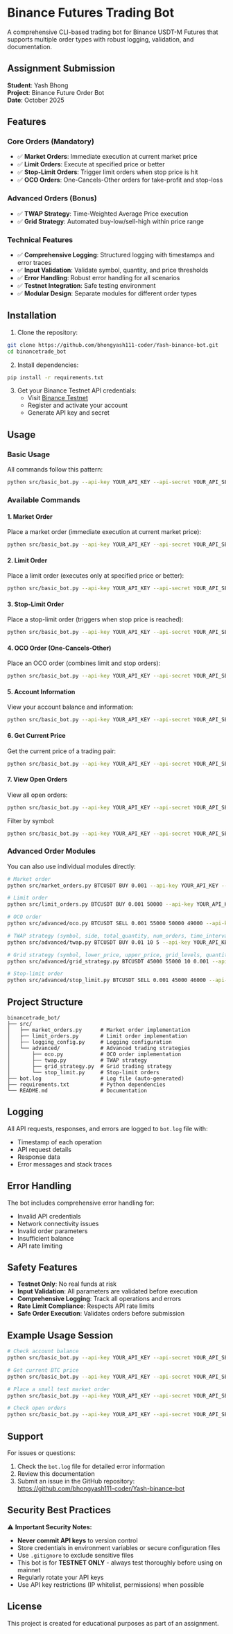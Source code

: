 # Binance Futures Trading Bot

A comprehensive CLI-based trading bot for Binance USDT-M Futures that supports multiple order types with robust logging, validation, and documentation.

## Assignment Submission

**Student**: Yash Bhong  
**Project**: Binance Future Order Bot  
**Date**: October 2025

## Features

### Core Orders (Mandatory)

- ✅ **Market Orders**: Immediate execution at current market price
- ✅ **Limit Orders**: Execute at specified price or better
- ✅ **Stop-Limit Orders**: Trigger limit orders when stop price is hit
- ✅ **OCO Orders**: One-Cancels-Other orders for take-profit and stop-loss

### Advanced Orders (Bonus)

- ✅ **TWAP Strategy**: Time-Weighted Average Price execution
- ✅ **Grid Strategy**: Automated buy-low/sell-high within price range

### Technical Features

- ✅ **Comprehensive Logging**: Structured logging with timestamps and error traces
- ✅ **Input Validation**: Validate symbol, quantity, and price thresholds
- ✅ **Error Handling**: Robust error handling for all scenarios
- ✅ **Testnet Integration**: Safe testing environment
- ✅ **Modular Design**: Separate modules for different order types

## Installation

1. Clone the repository:
```bash
git clone https://github.com/bhongyash111-coder/Yash-binance-bot.git
cd binancetrade_bot
```

2. Install dependencies:
```bash
pip install -r requirements.txt
```

3. Get your Binance Testnet API credentials:
   - Visit [Binance Testnet](https://testnet.binancefuture.com/)
   - Register and activate your account
   - Generate API key and secret

## Usage

### Basic Usage

All commands follow this pattern:

```bash
python src/basic_bot.py --api-key YOUR_API_KEY --api-secret YOUR_API_SECRET [command] [arguments]
```

### Available Commands

#### 1. Market Order
Place a market order (immediate execution at current market price):

```bash
python src/basic_bot.py --api-key YOUR_API_KEY --api-secret YOUR_API_SECRET market BTCUSDT BUY 0.001
```

#### 2. Limit Order
Place a limit order (executes only at specified price or better):

```bash
python src/basic_bot.py --api-key YOUR_API_KEY --api-secret YOUR_API_SECRET limit BTCUSDT BUY 0.001 50000
```

#### 3. Stop-Limit Order
Place a stop-limit order (triggers when stop price is reached):

```bash
python src/basic_bot.py --api-key YOUR_API_KEY --api-secret YOUR_API_SECRET stop-limit BTCUSDT SELL 0.001 45000 46000
```

#### 4. OCO Order (One-Cancels-Other)
Place an OCO order (combines limit and stop orders):

```bash
python src/basic_bot.py --api-key YOUR_API_KEY --api-secret YOUR_API_SECRET oco BTCUSDT SELL 0.001 55000 50000 49000
```

#### 5. Account Information
View your account balance and information:

```bash
python src/basic_bot.py --api-key YOUR_API_KEY --api-secret YOUR_API_SECRET account
```

#### 6. Get Current Price
Get the current price of a trading pair:

```bash
python src/basic_bot.py --api-key YOUR_API_KEY --api-secret YOUR_API_SECRET price BTCUSDT
```

#### 7. View Open Orders
View all open orders:

```bash
python src/basic_bot.py --api-key YOUR_API_KEY --api-secret YOUR_API_SECRET orders
```

Filter by symbol:

```bash
python src/basic_bot.py --api-key YOUR_API_KEY --api-secret YOUR_API_SECRET orders --symbol BTCUSDT
```

### Advanced Order Modules

You can also use individual modules directly:

```bash
# Market order
python src/market_orders.py BTCUSDT BUY 0.001 --api-key YOUR_API_KEY --api-secret YOUR_API_SECRET

# Limit order
python src/limit_orders.py BTCUSDT BUY 0.001 50000 --api-key YOUR_API_KEY --api-secret YOUR_API_SECRET

# OCO order
python src/advanced/oco.py BTCUSDT SELL 0.001 55000 50000 49000 --api-key YOUR_API_KEY --api-secret YOUR_API_SECRET

# TWAP strategy (symbol, side, total_quantity, num_orders, time_interval_minutes)
python src/advanced/twap.py BTCUSDT BUY 0.01 10 5 --api-key YOUR_API_KEY --api-secret YOUR_API_SECRET

# Grid strategy (symbol, lower_price, upper_price, grid_levels, quantity_per_order)
python src/advanced/grid_strategy.py BTCUSDT 45000 55000 10 0.001 --api-key YOUR_API_KEY --api-secret YOUR_API_SECRET

# Stop-limit order
python src/advanced/stop_limit.py BTCUSDT SELL 0.001 45000 46000 --api-key YOUR_API_KEY --api-secret YOUR_API_SECRET
```

## Project Structure

```
binancetrade_bot/
├── src/
│   ├── market_orders.py      # Market order implementation
│   ├── limit_orders.py       # Limit order implementation
│   ├── logging_config.py     # Logging configuration
│   └── advanced/             # Advanced trading strategies
│       ├── oco.py            # OCO order implementation
│       ├── twap.py           # TWAP strategy
│       ├── grid_strategy.py  # Grid trading strategy
│       └── stop_limit.py     # Stop-limit orders
├── bot.log                   # Log file (auto-generated)
├── requirements.txt          # Python dependencies
└── README.md                 # Documentation
```

## Logging

All API requests, responses, and errors are logged to `bot.log` file with:

- Timestamp of each operation
- API request details
- Response data
- Error messages and stack traces

## Error Handling

The bot includes comprehensive error handling for:

- Invalid API credentials
- Network connectivity issues
- Invalid order parameters
- Insufficient balance
- API rate limiting

## Safety Features

- **Testnet Only**: No real funds at risk
- **Input Validation**: All parameters are validated before execution
- **Comprehensive Logging**: Track all operations and errors
- **Rate Limit Compliance**: Respects API rate limits
- **Safe Order Execution**: Validates orders before submission

## Example Usage Session

```bash
# Check account balance
python src/basic_bot.py --api-key YOUR_API_KEY --api-secret YOUR_API_SECRET account

# Get current BTC price
python src/basic_bot.py --api-key YOUR_API_KEY --api-secret YOUR_API_SECRET price BTCUSDT

# Place a small test market order
python src/basic_bot.py --api-key YOUR_API_KEY --api-secret YOUR_API_SECRET market BTCUSDT BUY 0.001

# Check open orders
python src/basic_bot.py --api-key YOUR_API_KEY --api-secret YOUR_API_SECRET orders
```

## Support

For issues or questions:

1. Check the `bot.log` file for detailed error information
2. Review this documentation
3. Submit an issue in the GitHub repository: https://github.com/bhongyash111-coder/Yash-binance-bot

## Security Best Practices

⚠️ **Important Security Notes:**

- **Never commit API keys** to version control
- Store credentials in environment variables or secure configuration files
- Use `.gitignore` to exclude sensitive files
- This bot is for **TESTNET ONLY** - always test thoroughly before using on mainnet
- Regularly rotate your API keys
- Use API key restrictions (IP whitelist, permissions) when possible

## License

This project is created for educational purposes as part of an assignment.
